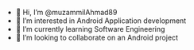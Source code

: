 - 👋 Hi, I’m @muzammilAhmad89
- 👀 I’m interested in Android Application development
- 🌱 I’m currently learning Software Engineering
- 💞️ I’m looking to collaborate on an Android project


<!---
muzammilAhmad89/muzammilAhmad89 is a ✨ special ✨ repository because its `README.md` (this file) appears on your GitHub profile.
You can click the Preview link to take a look at your changes.
--->
